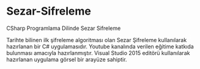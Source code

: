 # Sezar-Sifreleme
CSharp Programlama Dilinde Sezar Sifreleme

Tarihte bilinen ilk şifreleme algoritması olan Sezar Şifreleme kullanılarak hazırlanan bir C# uygulamasıdır.
Youtube kanalında verilen eğitime katkıda bulunması amacıyla hazırlanmıştır.
Visual Studio 2015 editörü kullanılarak hazırlanan uygulama görsel bir arayüze sahiptir.
